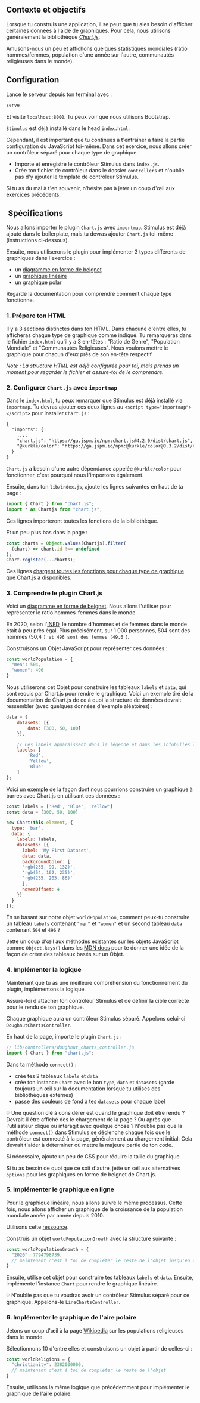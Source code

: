 ## Contexte et objectifs

Lorsque tu construis une application, il se peut que tu aies besoin d'afficher certaines données à l'aide de graphiques. Pour cela, nous utilisons généralement la bibliothèque [*Chart.js*](https://www.chartjs.org/docs/latest/).

Amusons-nous un peu et affichons quelques statistiques mondiales (ratio hommes/femmes, population d'une année sur l'autre, communautés religieuses dans le monde).

## Configuration

Lance le serveur depuis ton terminal avec :

```bash
serve
```

Et visite `localhost:8000`. Tu peux voir que nous utilisons Bootstrap.

`Stimulus` est déjà installé dans le head `index.html`.

Cependant, il est important que tu continues à t'entraîner à faire la partie configuration du JavaScript toi-même. Dans cet exercice, nous allons créer un contrôleur séparé pour chaque type de graphique.
-  Importe et enregistre le contrôleur Stimulus dans `index.js`.
-  Crée ton fichier de contrôleur dans le dossier `controllers` et n'oublie pas d'y ajouter le template de contrôleur Stimulus.

Si tu as du mal à t'en souvenir, n'hésite pas à jeter un coup d'œil aux exercices précédents.

##  Spécifications

Nous allons importer le plugin `Chart.js` avec `importmap`. Stimulus est déjà ajouté dans le boilerplate, mais tu devras ajouter `Chart.js` toi-même (instructions ci-dessous).

Ensuite, nous utiliserons le plugin pour implémenter 3 types différents de graphiques dans l'exercice :
-  un [diagramme en forme de beignet](https://www.chartjs.org/docs/latest/charts/doughnut.html)
-  un [graphique linéaire](https://www.chartjs.org/docs/latest/charts/line.html)
-  un [graphique polar](https://www.chartjs.org/docs/latest/charts/polar.html)

Regarde la documentation pour comprendre comment chaque type fonctionne.

### 1. Prépare ton HTML

Il y a 3 sections distinctes dans ton HTML. Dans chacune d'entre elles, tu afficheras chaque type de graphique comme indiqué. Tu remarqueras dans le fichier `index.html` qu'il y a 3 en-têtes : "Ratio de Genre", "Population Mondiale" et "Communautés Religieuses". Nous voulons mettre le graphique pour chacun d'eux près de son en-tête respectif.

_Note : La structure HTML est déjà configurée pour toi, mais prends un moment pour regarder le fichier et assure-toi de le comprendre._

### 2. Configurer `Chart.js` avec `importmap`

Dans le `index.html`, tu peux remarquer que Stimulus est déjà installé via `importmap`. Tu devras ajouter ces deux lignes au `<script type="importmap"></script>` pour installer `Chart.js` :

```html
{
  "imports": {
    ...,
    "chart.js": "https://ga.jspm.io/npm:chart.js@4.2.0/dist/chart.js",
    "@kurkle/color": "https://ga.jspm.io/npm:@kurkle/color@0.3.2/dist/color.esm.js"
  }
}
```

`Chart.js` a besoin d'une autre dépendance appelée `@kurkle/color` pour fonctionner, c'est pourquoi nous l'importons également.

Ensuite, dans ton `lib/index.js`, ajoute les lignes suivantes en haut de ta page :

```javascript
import { Chart } from "chart.js";
import * as Chartjs from "chart.js";
```

Ces lignes importeront toutes les fonctions de la bibliothèque.

Et un peu plus bas dans la page :

```javascript
const charts = Object.values(Chartjs).filter(
  (chart) => chart.id !== undefined
);
Chart.register(...charts);
```

Ces lignes [chargent toutes les fonctions pour chaque type de graphique que Chart.js a disponibles](https://www.chartjs.org/docs/latest/getting-started/usage.html).

### 3. Comprendre le plugin Chart.js

Voici un [diagramme en forme de beignet](https://www.chartjs.org/docs/latest/charts/doughnut.html). Nous allons l'utiliser pour représenter le ratio hommes-femmes dans le monde.

En 2020, selon l'[INED](https://www.ined.fr/en/everything_about_population/demographic-facts-sheets/faq/more-men-or-women-in-the-world/), le nombre d'hommes et de femmes dans le monde était à peu près égal. Plus précisément, sur 1 000 personnes, 504 sont des hommes (50,4 `) et 496 sont des femmes (49,6 `).

Construisons un Objet JavaScript pour représenter ces données :

```javascript
const worldPopulation = {
  "men": 504,
  "women": 496
}
```

Nous utiliserons cet Objet pour construire les tableaux `labels` et `data`, qui sont requis par Chart.js pour rendre le graphique. Voici un exemple tiré de la documentation de Chart.js de ce à quoi la structure de données devrait ressembler (avec quelques données d'exemple aléatoires) :

```javascript
data = {
    datasets: [{
        data: [300, 50, 100]
    }],

    // Ces labels apparaissent dans la légende et dans les infobulles lorsque tu survoles différents arcs
    labels: [
        'Red',
        'Yellow',
        'Blue'
    ]
};
```

Voici un exemple de la façon dont nous pourrions construire un graphique à barres avec Chart.js en utilisant ces données :

```javascript
const labels = ['Red', 'Blue', 'Yellow']
const data = [300, 50, 100]

new Chart(this.element, {
  type: 'bar',
  data: {
    labels: labels,
    datasets: [{
      label: 'My First Dataset',
      data: data,
      backgroundColor: [
      'rgb(255, 99, 132)',
      'rgb(54, 162, 235)',
      'rgb(255, 205, 86)'
      ],
      hoverOffset: 4
    }]
  }
});
```

En se basant sur notre objet `worldPopulation`, comment peux-tu construire un tableau `labels` contenant `"men"` et `"women"` et un second tableau `data` contenant `504` et `496` ?

Jette un coup d'œil aux méthodes existantes sur les objets JavaScript comme `Object.keys()` dans les [MDN docs](https://developer.mozilla.org/en-US/docs/Web/JavaScript/Reference/Global_Objects/Object/keys) pour te donner une idée de la façon de créer des tableaux basés sur un Objet.

### 4. Implémenter la logique

Maintenant que tu as une meilleure compréhension du fonctionnement du plugin, implémentons la logique.

Assure-toi d'attacher ton contrôleur Stimulus et de définir la cible correcte pour le rendu de ton graphique.

Chaque graphique aura un contrôleur Stimulus séparé. Appelons celui-ci `DoughnutChartsController`.

En haut de la page, importe le plugin `Chart.js` :

```javascript
// lib/controllers/doughnut_charts_controller.js
import { Chart } from "chart.js";
```

Dans ta méthode `connect()` :
-  crée tes 2 tableaux `labels` et `data`
-  crée ton instance `Chart` avec le bon `type`, `data` et `datasets` (garde toujours un œil sur la documentation lorsque tu utilises des bibliothèques externes)
-  passe des couleurs de fond à tes `datasets` pour chaque label

💡 Une question clé à considérer est quand le graphique doit être rendu ? Devrait-il être affiché dès le chargement de la page ? Ou après que l'utilisateur clique ou interagit avec quelque chose ? N'oublie pas que la méthode `connect()` dans Stimulus se déclenche chaque fois que le contrôleur est connecté à la page, généralement au chargement initial. Cela devrait t'aider à déterminer où mettre la majeure partie de ton code.

Si nécessaire, ajoute un peu de CSS pour réduire la taille du graphique.

Si tu as besoin de quoi que ce soit d'autre, jette un œil aux alternatives `options` pour les graphiques en forme de beignet de Chart.js.

### 5. Implémenter le graphique en ligne

Pour le graphique linéaire, nous allons suivre le même processus. Cette fois, nous allons afficher un graphique de la croissance de la population mondiale année par année depuis 2010.

Utilisons cette [ressource](https://www.worldometers.info/world-population/world-population-by-year/).

Construis un objet `worldPopulationGrowth` avec la structure suivante :

```javascript
const worldPopulationGrowth = {
  "2020": 7794798739,
  // maintenant c'est à toi de compléter le reste de l'objet jusqu'en 2010
}
```

Ensuite, utilise cet objet pour construire tes tableaux `labels` et `data`. Ensuite, implémente l'instance `Chart` pour rendre le graphique linéaire.

💡 N'oublie pas que tu voudras avoir un contrôleur Stimulus séparé pour ce graphique. Appelons-le `LineChartsController`.

### 6. Implémenter le graphique de l'aire polaire

Jetons un coup d'œil à la page [Wikipedia](https://en.wikipedia.org/wiki/List_of_religious_populations) sur les populations religieuses dans le monde.

Sélectionnons 10 d'entre elles et construisons un objet à partir de celles-ci :

```javascript
const worldReligions = {
  "christianity": 2382000000,
  // maintenant c'est à toi de compléter le reste de l'objet
}
```

Ensuite, utilisons la même logique que précédemment pour implémenter le graphique de l'aire polaire.
